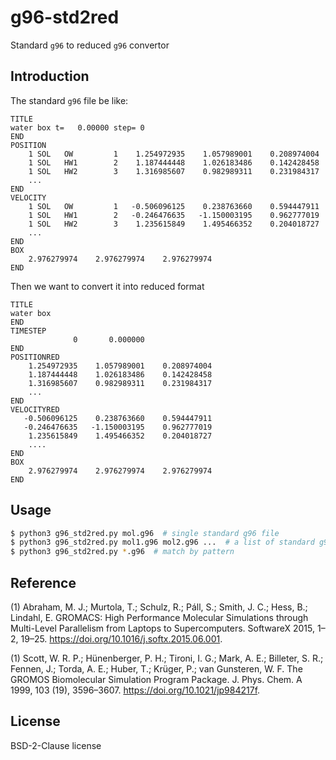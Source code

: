 # g96-std2red

Standard `g96` to reduced `g96` convertor

## Introduction

The standard `g96` file be like:

```
TITLE
water box t=   0.00000 step= 0
END
POSITION
    1 SOL   OW         1    1.254972935    1.057989001    0.208974004
    1 SOL   HW1        2    1.187444448    1.026183486    0.142428458
    1 SOL   HW2        3    1.316985607    0.982989311    0.231984317
    ...
END
VELOCITY
    1 SOL   OW         1   -0.506096125    0.238763660    0.594447911
    1 SOL   HW1        2   -0.246476635   -1.150003195    0.962777019
    1 SOL   HW2        3    1.235615849    1.495466352    0.204018727
    ...
END
BOX
    2.976279974    2.976279974    2.976279974
END
```

Then we want to convert it into reduced format

```
TITLE
water box 
END
TIMESTEP
              0       0.000000
END
POSITIONRED
    1.254972935    1.057989001    0.208974004
    1.187444448    1.026183486    0.142428458
    1.316985607    0.982989311    0.231984317
    ...
END
VELOCITYRED
   -0.506096125    0.238763660    0.594447911
   -0.246476635   -1.150003195    0.962777019
    1.235615849    1.495466352    0.204018727
    ....
END
BOX
    2.976279974    2.976279974    2.976279974
END
```

## Usage

```bash
$ python3 g96_std2red.py mol.g96  # single standard g96 file
$ python3 g96_std2red.py mol1.g96 mol2.g96 ...  # a list of standard g96 files
$ python3 g96_std2red.py *.g96  # match by pattern
```

## Reference

(1) Abraham, M. J.; Murtola, T.; Schulz, R.; Páll, S.; Smith, J. C.; Hess, B.; Lindahl, E. GROMACS: High Performance Molecular Simulations through Multi-Level Parallelism from Laptops to Supercomputers. SoftwareX 2015, 1–2, 19–25. https://doi.org/10.1016/j.softx.2015.06.001.

(1) Scott, W. R. P.; Hünenberger, P. H.; Tironi, I. G.; Mark, A. E.; Billeter, S. R.; Fennen, J.; Torda, A. E.; Huber, T.; Krüger, P.; van Gunsteren, W. F. The GROMOS Biomolecular Simulation Program Package. J. Phys. Chem. A 1999, 103 (19), 3596–3607. https://doi.org/10.1021/jp984217f.

## License

BSD-2-Clause license
